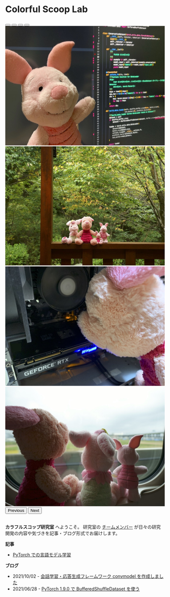 # Colorful Scoop Lab

<!--
<img src="top.png" alt="" class="rounded mx-auto d-block">
-->

<div id="top_slide" class="carousel slide" data-bs-ride="carousel" style="max-width: 800px; margin: auto;">
  <div class="carousel-indicators">
    <button type="button" data-bs-target="#top_slide" data-bs-slide-to="0" class="active" aria-current="true" aria-label="Slide 1"></button>
    <button type="button" data-bs-target="#top_slide" data-bs-slide-to="1" aria-label="Slide 2"></button>
    <button type="button" data-bs-target="#top_slide" data-bs-slide-to="2" aria-label="Slide 3"></button>
    <button type="button" data-bs-target="#top_slide" data-bs-slide-to="3" aria-label="Slide 4"></button>
    <!--
    <button type="button" data-bs-target="#top_slide" data-bs-slide-to="2" aria-label="Slide 3"></button>
    -->
  </div>
  <div class="carousel-inner">
    <!--
    <div class="carousel-item active">
      <img src="top.png" class="d-block w-100" alt="..." style="max-height: none;">
    </div>
    -->
    <div class="carousel-item active">
      <img src="blog/20211002-convmodel/20211002-01.jpg" class="d-block w-100" alt="..." style="max-height: none">
    </div>
    <div class="carousel-item">
      <img src="top3.jpg" class="d-block w-100" alt="..." style="max-height: none">
    </div>
    <div class="carousel-item">
      <img src="top2.jpg" class="d-block w-100" alt="..." style="max-height: none">
    </div>
    <div class="carousel-item">
      <img src="top4.jpg" class="d-block w-100" alt="..." style="max-height: none">
    </div>
  </div>
  <button class="carousel-control-prev" type="button" data-bs-target="#top_slide" data-bs-slide="prev">
    <span class="carousel-control-prev-icon" aria-hidden="true"></span>
    <span class="visually-hidden">Previous</span>
  </button>
  <button class="carousel-control-next" type="button" data-bs-target="#top_slide" data-bs-slide="next">
    <span class="carousel-control-next-icon" aria-hidden="true"></span>
    <span class="visually-hidden">Next</span>
  </button>
</div>

<br>

**カラフルスコップ研究室** へようこそ。
研究室の [チームメンバー](page/member/) が日々の研究開発の内容や気づきを記事・ブログ形式でお届けします。



**記事**

* [PyTorch での言語モデル学習](article/pytorch_language_model_pipeline)

**ブログ**

* 2021/10/02 - [会話学習・応答生成フレームワーク convmodel を作成しました](blog/20211002-convmodel)
* 2021/06/28 - [PyTorch 1.9.0 で BufferedShuffleDataset を使う](blog/20210628-buffereds_shuffle_dataset)
